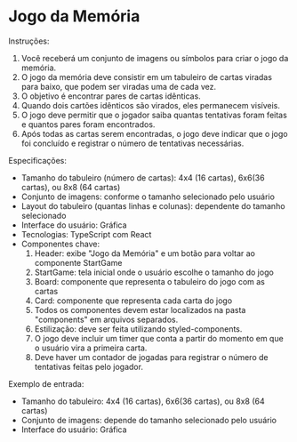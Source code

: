 # Jogo da Memória

Instruções:
1. Você receberá um conjunto de imagens ou símbolos para criar o jogo da memória.
2. O jogo da memória deve consistir em um tabuleiro de cartas viradas para baixo, que podem ser viradas uma de cada vez.
3. O objetivo é encontrar pares de cartas idênticas.
4. Quando dois cartões idênticos são virados, eles permanecem visíveis.
5. O jogo deve permitir que o jogador saiba quantas tentativas foram feitas e quantos pares foram encontrados.
6. Após todas as cartas serem encontradas, o jogo deve indicar que o jogo foi concluído e registrar o número de tentativas necessárias.

Especificações:
- Tamanho do tabuleiro (número de cartas): 4x4 (16 cartas), 6x6(36 cartas), ou 8x8 (64 cartas)
- Conjunto de imagens: conforme o tamanho selecionado pelo usuário
- Layout do tabuleiro (quantas linhas e colunas): dependente do tamanho selecionado
- Interface do usuário: Gráfica
- Tecnologias: TypeScript com React
- Componentes chave:
  1. Header: exibe "Jogo da Memória" e um botão para voltar ao componente StartGame
  2. StartGame: tela inicial onde o usuário escolhe o tamanho do jogo
  3. Board: componente que representa o tabuleiro do jogo com as cartas
  4. Card: componente que representa cada carta do jogo
  5. Todos os componentes devem estar localizados na pasta "components" em arquivos separados.
  6. Estilização: deve ser feita utilizando styled-components.
  7. O jogo deve incluir um timer que conta a partir do momento em que o usuário vira a primeira carta.
  8. Deve haver um contador de jogadas para registrar o número de tentativas feitas pelo jogador.

Exemplo de entrada:
- Tamanho do tabuleiro: 4x4 (16 cartas), 6x6(36 cartas), ou 8x8 (64 cartas)
- Conjunto de imagens: depende do tamanho selecionado pelo usuário
- Interface do usuário: Gráfica
